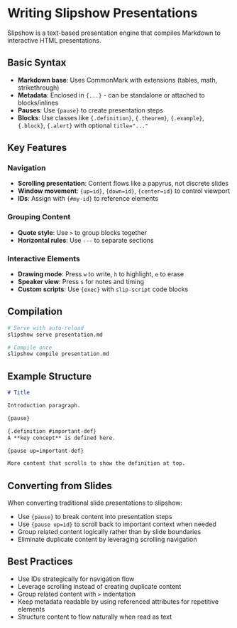 # Writing Slipshow Presentations

Slipshow is a text-based presentation engine that compiles Markdown to interactive HTML presentations.

## Basic Syntax

- **Markdown base**: Uses CommonMark with extensions (tables, math, strikethrough)
- **Metadata**: Enclosed in `{...}` - can be standalone or attached to blocks/inlines
- **Pauses**: Use `{pause}` to create presentation steps
- **Blocks**: Use classes like `{.definition}`, `{.theorem}`, `{.example}`, `{.block}`, `{.alert}` with optional `title="..."`

## Key Features

### Navigation
- **Scrolling presentation**: Content flows like a papyrus, not discrete slides
- **Window movement**: `{up=id}`, `{down=id}`, `{center=id}` to control viewport
- **IDs**: Assign with `{#my-id}` to reference elements

### Grouping Content
- **Quote style**: Use `>` to group blocks together
- **Horizontal rules**: Use `---` to separate sections

### Interactive Elements
- **Drawing mode**: Press `w` to write, `h` to highlight, `e` to erase
- **Speaker view**: Press `s` for notes and timing
- **Custom scripts**: Use `{exec}` with `slip-script` code blocks

## Compilation

```bash
# Serve with auto-reload
slipshow serve presentation.md

# Compile once
slipshow compile presentation.md
```

## Example Structure

```markdown
# Title

Introduction paragraph.

{pause}

{.definition #important-def}
A **key concept** is defined here.

{pause up=important-def}

More content that scrolls to show the definition at top.
```

## Converting from Slides

When converting traditional slide presentations to slipshow:

- Use `{pause}` to break content into presentation steps
- Use `{pause up=id}` to scroll back to important context when needed
- Group related content logically rather than by slide boundaries
- Eliminate duplicate content by leveraging scrolling navigation

## Best Practices

- Use IDs strategically for navigation flow
- Leverage scrolling instead of creating duplicate content
- Group related content with `>` indentation
- Keep metadata readable by using referenced attributes for repetitive elements
- Structure content to flow naturally when read as text